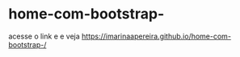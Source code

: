 # home-com-bootstrap-

acesse o link e e veja https://imarinaapereira.github.io/home-com-bootstrap-/
